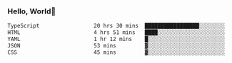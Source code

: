 
### Hello, World🐤

<!--START_SECTION:waka-->

```txt
TypeScript                 20 hrs 30 mins  █████████████████░░░░░░░░   67.46 %
HTML                       4 hrs 51 mins   ████░░░░░░░░░░░░░░░░░░░░░   15.97 %
YAML                       1 hr 12 mins    █░░░░░░░░░░░░░░░░░░░░░░░░   04.00 %
JSON                       53 mins         ▓░░░░░░░░░░░░░░░░░░░░░░░░   02.96 %
CSS                        45 mins         ▓░░░░░░░░░░░░░░░░░░░░░░░░   02.49 %
```

<!--END_SECTION:waka-->
